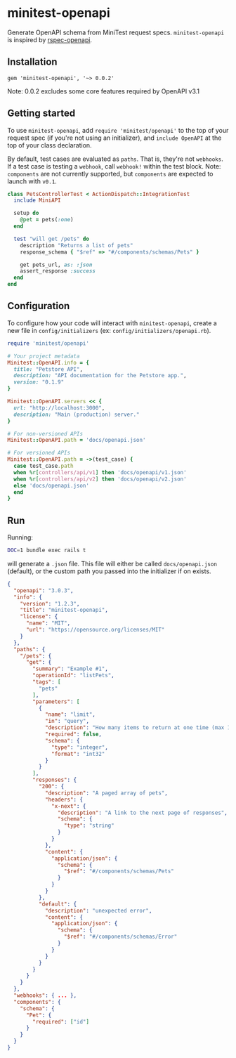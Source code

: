 # minitest-openapi
Generate OpenAPI schema from MiniTest request specs. `minitest-openapi`
is inspired by [rspec-openapi](https://github.com/exoego/rspec-openapi).

## Installation
```
gem 'minitest-openapi', '~> 0.0.2'
```

Note: 0.0.2 excludes some core features required by OpenAPI v3.1

## Getting started
To use `minitest-openapi`, add `require 'minitest/openapi'` to
the top of your request spec (if you're not using an initializer), and `include OpenAPI`
at the top of your class declaration.

By default, test cases are evaluated as `paths`. That is,
they're not `webhooks`. If a test case is testing a
`webhook`, call `webhook!` within the test block. Note: `components`
are not currently supported, but `components` are expected to launch
with `v0.1`.

```rb
class PetsControllerTest < ActionDispatch::IntegrationTest
  include MiniAPI

  setup do
    @pet = pets(:one)
  end

  test "will get /pets" do
    description "Returns a list of pets"
    response_schema { "$ref" => "#/components/schemas/Pets" }

    get pets_url, as: :json
    assert_response :success
  end
end
```

## Configuration
To configure how your code will interact with `minitest-openapi`,
create a new file in `config/initializers` (ex: `config/initializers/openapi.rb`).

```rb
require 'minitest/openapi'

# Your project metadata
Minitest::OpenAPI.info = {
  title: "Petstore API",
  description: "API documentation for the Petstore app.",
  version: "0.1.9"
}

Minitest::OpenAPI.servers << {
  url: "http://localhost:3000",
  description: "Main (production) server."
}

# For non-versioned APIs
Minitest::OpenAPI.path = 'docs/openapi.json'

# For versioned APIs
Minitest::OpenAPI.path = ->(test_case) {
  case test_case.path
  when %r[controllers/api/v1] then 'docs/openapi/v1.json'
  when %r[controllers/api/v2] then 'docs/openapi/v2.json'
  else 'docs/openapi.json'
  end
}
```


## Run
Running:
```bash
DOC=1 bundle exec rails t
```

will generate a `.json` file. This file will either be called
`docs/openapi.json` (default), or the custom path you passed into the initializer
if on exists.

```json
{
  "openapi": "3.0.3",
  "info": {
    "version": "1.2.3",
    "title": "minitest-openapi",
    "license": {
      "name": "MIT",
      "url": "https://opensource.org/licenses/MIT"
    }
  },
  "paths": {
    "/pets": {
      "get": {
        "summary": "Example #1",
        "operationId": "listPets",
        "tags": [
          "pets"
        ],
        "parameters": [
          {
            "name": "limit",
            "in": "query",
            "description": "How many items to return at one time (max 100)",
            "required": false,
            "schema": {
              "type": "integer",
              "format": "int32"
            }
          }
        ],
        "responses": {
          "200": {
            "description": "A paged array of pets",
            "headers": {
              "x-next": {
                "description": "A link to the next page of responses",
                "schema": {
                  "type": "string"
                }
              }
            },
            "content": {
              "application/json": {
                "schema": {
                  "$ref": "#/components/schemas/Pets"
                }
              }
            }
          },
          "default": {
            "description": "unexpected error",
            "content": {
              "application/json": {
                "schema": {
                  "$ref": "#/components/schemas/Error"
                }
              }
            }
          }
        }
      }
    }
  },
  "webhooks": { ... },
  "components": {
    "schema": {
      "Pet": {
        "required": ["id"]
      }
    }
  }
}
```
